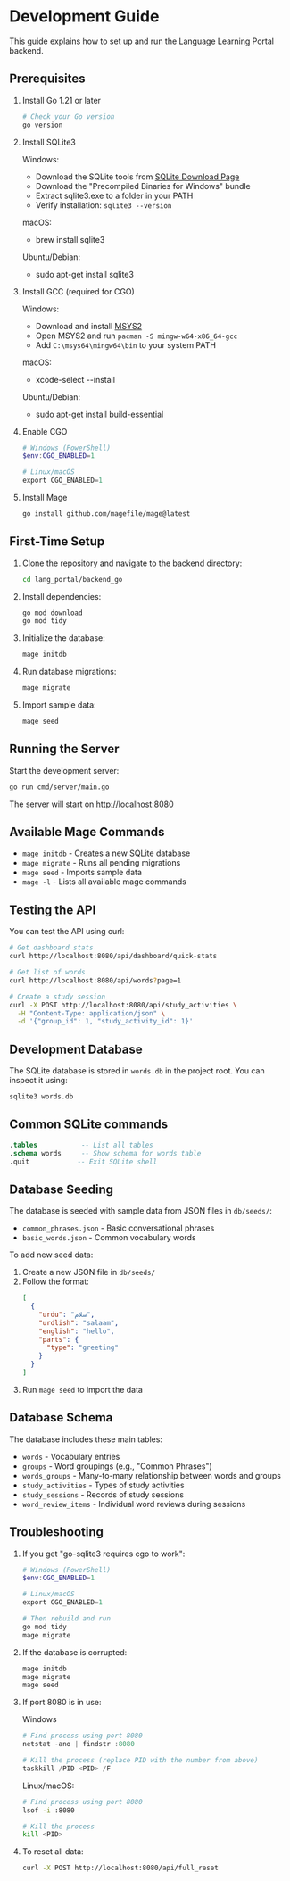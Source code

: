 # Development Guide

This guide explains how to set up and run the Language Learning Portal backend.

## Prerequisites

1. Install Go 1.21 or later

   ```bash
   # Check your Go version
   go version
   ```

2. Install SQLite3

   Windows:
   - Download the SQLite tools from [SQLite Download Page](https://www.sqlite.org/download.html)
   - Download the "Precompiled Binaries for Windows" bundle
   - Extract sqlite3.exe to a folder in your PATH
   - Verify installation: `sqlite3 --version`

   macOS:
   - brew install sqlite3

   Ubuntu/Debian:
   - sudo apt-get install sqlite3

3. Install GCC (required for CGO)

   Windows:
   - Download and install [MSYS2](https://www.msys2.org/)
   - Open MSYS2 and run `pacman -S mingw-w64-x86_64-gcc`
   - Add `C:\msys64\mingw64\bin` to your system PATH

   macOS:
   - xcode-select --install

   Ubuntu/Debian:
   - sudo apt-get install build-essential

4. Enable CGO

   ```powershell
   # Windows (PowerShell)
   $env:CGO_ENABLED=1
   
   # Linux/macOS
   export CGO_ENABLED=1
   ```

5. Install Mage

   ```bash
   go install github.com/magefile/mage@latest
   ```

## First-Time Setup

1. Clone the repository and navigate to the backend directory:

   ```bash
   cd lang_portal/backend_go
   ```

2. Install dependencies:

   ```bash
   go mod download
   go mod tidy
   ```

3. Initialize the database:

   ```bash
   mage initdb
   ```

4. Run database migrations:

   ```bash
   mage migrate
   ```

5. Import sample data:

   ```bash
   mage seed
   ```

## Running the Server

Start the development server:

```bash
go run cmd/server/main.go
```

The server will start on [http://localhost:8080](http://localhost:8080)

## Available Mage Commands

- `mage initdb` - Creates a new SQLite database
- `mage migrate` - Runs all pending migrations
- `mage seed` - Imports sample data
- `mage -l` - Lists all available mage commands

## Testing the API

You can test the API using curl:

```bash
# Get dashboard stats
curl http://localhost:8080/api/dashboard/quick-stats

# Get list of words
curl http://localhost:8080/api/words?page=1

# Create a study session
curl -X POST http://localhost:8080/api/study_activities \
  -H "Content-Type: application/json" \
  -d '{"group_id": 1, "study_activity_id": 1}'
```

## Development Database

The SQLite database is stored in `words.db` in the project root. You can inspect it using:

```bash
sqlite3 words.db
```

## Common SQLite commands

```sql
.tables           -- List all tables
.schema words     -- Show schema for words table
.quit            -- Exit SQLite shell
```

## Database Seeding

The database is seeded with sample data from JSON files in `db/seeds/`:

- `common_phrases.json` - Basic conversational phrases
- `basic_words.json` - Common vocabulary words

To add new seed data:
1. Create a new JSON file in `db/seeds/`
2. Follow the format:
   ```json
   [
     {
       "urdu": "سلام",
       "urdlish": "salaam",
       "english": "hello",
       "parts": {
         "type": "greeting"
       }
     }
   ]
   ```
3. Run `mage seed` to import the data

## Database Schema

The database includes these main tables:

- `words` - Vocabulary entries
- `groups` - Word groupings (e.g., "Common Phrases")
- `words_groups` - Many-to-many relationship between words and groups
- `study_activities` - Types of study activities
- `study_sessions` - Records of study sessions
- `word_review_items` - Individual word reviews during sessions

## Troubleshooting

1. If you get "go-sqlite3 requires cgo to work":

   ```powershell
   # Windows (PowerShell)
   $env:CGO_ENABLED=1
   
   # Linux/macOS
   export CGO_ENABLED=1
   
   # Then rebuild and run
   go mod tidy
   mage migrate
   ```

2. If the database is corrupted:

   ```powershell
   mage initdb
   mage migrate
   mage seed
   ```

3. If port 8080 is in use:

   Windows

   ```powershell
   # Find process using port 8080
   netstat -ano | findstr :8080
   
   # Kill the process (replace PID with the number from above)
   taskkill /PID <PID> /F
   ```

   Linux/macOS:

   ```bash
   # Find process using port 8080
   lsof -i :8080
   
   # Kill the process
   kill <PID>
   ```

4. To reset all data:

   ```bash
   curl -X POST http://localhost:8080/api/full_reset
   ```
